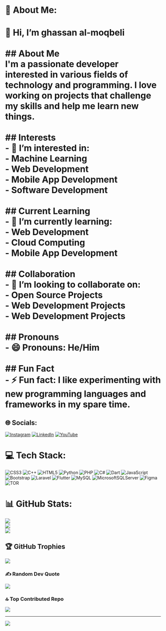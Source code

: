 # 💫 About Me:
# 👋 Hi, I’m ghassan al-moqbeli <br><br>## About Me<br>I'm a passionate developer interested in various fields of technology and programming. I love working on projects that challenge my skills and help me learn new things.<br><br>## Interests<br>- 👀 I’m interested in:<br>  - Machine Learning<br>  - Web Development<br>  - Mobile App Development<br>  - Software Development<br><br>## Current Learning<br>- 🌱 I’m currently learning:<br>  - Web Development<br>  - Cloud Computing<br>  - Mobile App Development<br><br>## Collaboration<br>- 💞️ I’m looking to collaborate on:<br>  - Open Source Projects<br>  - Web Development Projects<br>  - Web Development Projects<br><br>## Pronouns<br>- 😄 Pronouns: He/Him <br><br>## Fun Fact<br>- ⚡ Fun fact: I like experimenting with new programming languages and frameworks in my spare time.<br>


## 🌐 Socials:
[![Instagram](https://img.shields.io/badge/Instagram-%23E4405F.svg?logo=Instagram&logoColor=white)](https://instagram.com/gha5sn) [![LinkedIn](https://img.shields.io/badge/LinkedIn-%230077B5.svg?logo=linkedin&logoColor=white)](https://linkedin.com/in/ghassanalmoqbeli) [![YouTube](https://img.shields.io/badge/YouTube-%23FF0000.svg?logo=YouTube&logoColor=white)](https://youtube.com/@gh66an) 

# 💻 Tech Stack:
![CSS3](https://img.shields.io/badge/css3-%231572B6.svg?style=flat&logo=css3&logoColor=white) ![C++](https://img.shields.io/badge/c++-%2300599C.svg?style=flat&logo=c%2B%2B&logoColor=white) ![HTML5](https://img.shields.io/badge/html5-%23E34F26.svg?style=flat&logo=html5&logoColor=white) ![Python](https://img.shields.io/badge/python-3670A0?style=flat&logo=python&logoColor=ffdd54) ![PHP](https://img.shields.io/badge/php-%23777BB4.svg?style=flat&logo=php&logoColor=white) ![C#](https://img.shields.io/badge/c%23-%23239120.svg?style=flat&logo=csharp&logoColor=white) ![Dart](https://img.shields.io/badge/dart-%230175C2.svg?style=flat&logo=dart&logoColor=white) ![JavaScript](https://img.shields.io/badge/javascript-%23323330.svg?style=flat&logo=javascript&logoColor=%23F7DF1E) ![Bootstrap](https://img.shields.io/badge/bootstrap-%238511FA.svg?style=flat&logo=bootstrap&logoColor=white) ![Laravel](https://img.shields.io/badge/laravel-%23FF2D20.svg?style=flat&logo=laravel&logoColor=white) ![Flutter](https://img.shields.io/badge/Flutter-%2302569B.svg?style=flat&logo=Flutter&logoColor=white) ![MySQL](https://img.shields.io/badge/mysql-4479A1.svg?style=flat&logo=mysql&logoColor=white) ![MicrosoftSQLServer](https://img.shields.io/badge/Microsoft%20SQL%20Server-CC2927?style=flat&logo=microsoft%20sql%20server&logoColor=white) ![Figma](https://img.shields.io/badge/figma-%23F24E1E.svg?style=flat&logo=figma&logoColor=white) ![TOR](https://img.shields.io/badge/tor-%237E4798.svg?style=flat&logo=tor-project&logoColor=white)
# 📊 GitHub Stats:
![](https://github-readme-stats.vercel.app/api?username=gh66an&theme=github_dark&hide_border=true&include_all_commits=true&count_private=true)<br/>
![](https://github-readme-streak-stats.herokuapp.com/?user=gh66an&theme=github_dark&hide_border=true)<br/>
![](https://github-readme-stats.vercel.app/api/top-langs/?username=gh66an&theme=github_dark&hide_border=true&include_all_commits=true&count_private=true&layout=compact)

## 🏆 GitHub Trophies
![](https://github-profile-trophy.vercel.app/?username=gh66an&theme=radical&no-frame=true&no-bg=false&margin-w=4)

### ✍️ Random Dev Quote
![](https://quotes-github-readme.vercel.app/api?type=horizontal&theme=tokyonight)

### 🔝 Top Contributed Repo
![](https://github-contributor-stats.vercel.app/api?username=gh66an&limit=5&theme=github_dark&combine_all_yearly_contributions=true)

---
[![](https://visitcount.itsvg.in/api?id=gh66an&icon=6&color=1)](https://visitcount.itsvg.in)

<!-- Proudly created with GPRM ( https://gprm.itsvg.in ) -->
